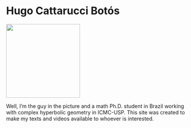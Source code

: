 <!DOCTYPE html>
<html>

<head>
  <meta charset="utf-8">
  <meta name="viewport" content="width=device-width, initial-scale=1.0">
  <title>README</title>
  <link rel="stylesheet" href="https://stackedit.io/style.css" />
</head>

<body class="stackedit">
  <div class="stackedit__html"><h1 id="hugo-cattarucci-botós">Hugo Cattarucci Botós</h1>
<p><img src="https://raw.githubusercontent.com/Poohnilista/Poohnilista.github.io/master/pooh.jpg" width="200" height="200"> </p>
<p>Well, I’m the guy in the picture and a math Ph.D. student in Brazil working with complex hyperbolic geometry in ICMC-USP. This site was created to make my texts and videos available to whoever is interested.</p>
</div>
</body>

</html>

